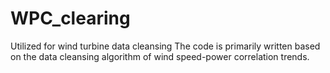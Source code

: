# WPC_clearing
Utilized for wind turbine data cleansing
The code is primarily written based on the data cleansing algorithm of wind speed-power correlation trends.
